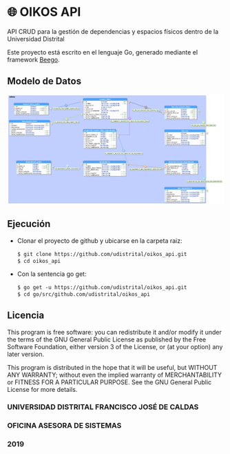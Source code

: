 
# :globe_with_meridians: OIKOS API

API CRUD para la gestión de dependencias y espacios físicos dentro de la Universidad Distrital

Este proyecto está escrito en el lenguaje Go, generado mediante el framework [Beego](https://beego.me/).

## Modelo de Datos
![entrada](https://github.com/udistrital/oikos_api/blob/dev/sql/esquema_oikos.png)

## Ejecución

- Clonar el proyecto de github y ubicarse en la carpeta raiz:
  ```
  $ git clone https://github.com/udistrital/oikos_api.git
  $ cd oikos_api
  ```
- Con la sentencia go get:
  ```
  $ go get -u https://github.com/udistrital/oikos_api.git
  $ cd go/src/github.com/udistrital/oikos_api
  ```
  
## Licencia
This program is free software: you can redistribute it and/or modify it under the terms of the GNU General Public License as published by the Free Software Foundation, either version 3 of the License, or (at your option) any later version.

This program is distributed in the hope that it will be useful, but WITHOUT ANY WARRANTY; without even the implied warranty of MERCHANTABILITY or FITNESS FOR A PARTICULAR PURPOSE. See the GNU General Public License for more details.


### UNIVERSIDAD DISTRITAL FRANCISCO JOSÉ DE CALDAS
### OFICINA ASESORA DE SISTEMAS
### 2019


